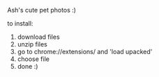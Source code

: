 
Ash's cute pet photos :)

to install:
1. download files
2. unzip files
3. go to chrome://extensions/ and 'load upacked'
4. choose file
5. done :)
